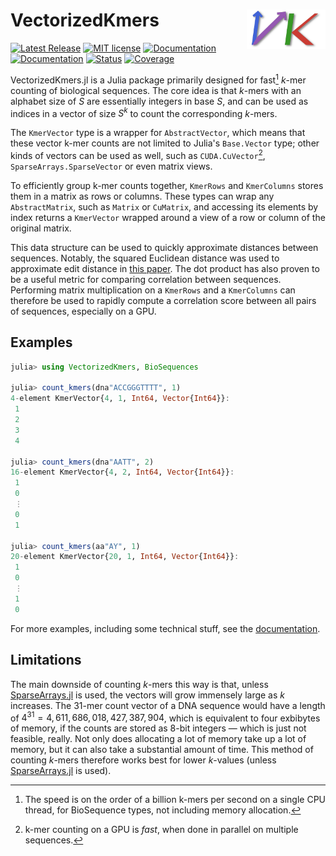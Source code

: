 # <img width="25%" src="./docs/src/assets/logo.png" align="right" /> VectorizedKmers

[![Latest Release](https://img.shields.io/github/release/anton083/VectorizedKmers.jl.svg)](https://github.com/anton083/VectorizedKmers.jl/releases/latest)
[![MIT license](https://img.shields.io/badge/license-MIT-green.svg)](https://opensource.org/license/MIT)
[![Documentation](https://img.shields.io/badge/docs-stable-blue.svg)](https://anton083.github.io/VectorizedKmers.jl/stable/)
[![Documentation](https://img.shields.io/badge/docs-latest-blue.svg)](https://anton083.github.io/VectorizedKmers.jl/dev/)
[![Status](https://github.com/anton083/VectorizedKmers.jl/actions/workflows/CI.yml/badge.svg?branch=main)](https://github.com/anton083/VectorizedKmers.jl/actions/workflows/CI.yml?query=branch%3Amain)
[![Coverage](https://codecov.io/gh/anton083/VectorizedKmers.jl/branch/main/graph/badge.svg)](https://codecov.io/gh/anton083/VectorizedKmers.jl)

VectorizedKmers.jl is a Julia package primarily designed for fast[^1] $k$-mer counting of biological sequences. The core idea is that $k$-mers with an alphabet size of $S$ are essentially integers in base $S$, and can be used as indices in a vector of size $S^k$ to count the corresponding $k$-mers.

The `KmerVector` type is a wrapper for `AbstractVector`, which means that these vector k-mer counts are not limited to Julia's `Base.Vector` type; other kinds of vectors can be used as well, such as `CUDA.CuVector`[^2], `SparseArrays.SparseVector` or even matrix views.

To efficiently group k-mer counts together, `KmerRows` and `KmerColumns` stores them in a matrix as rows or columns. These types can wrap any `AbstractMatrix`, such as `Matrix` or `CuMatrix`, and accessing its elements by index returns a `KmerVector` wrapped around a view of a row or column of the original matrix.

This data structure can be used to quickly approximate distances between sequences. Notably, the squared Euclidean distance was used to approximate edit distance in [this paper](https://doi.org/10.1093/nar/gkz657). The dot product has also proven to be a useful metric for comparing correlation between sequences. Performing matrix multiplication on a `KmerRows` and a `KmerColumns` can therefore be used to rapidly compute a correlation score between all pairs of sequences, especially on a GPU.

## Examples
```julia
julia> using VectorizedKmers, BioSequences

julia> count_kmers(dna"ACCGGGTTTT", 1)
4-element KmerVector{4, 1, Int64, Vector{Int64}}:
 1
 2
 3
 4

julia> count_kmers(dna"AATT", 2)
16-element KmerVector{4, 2, Int64, Vector{Int64}}:
 1
 0
 ⋮
 0
 1

julia> count_kmers(aa"AY", 1)
20-element KmerVector{20, 1, Int64, Vector{Int64}}:
 1
 0
 ⋮
 1
 0
```
For more examples, including some technical stuff, see the [documentation](https://anton083.github.io/VectorizedKmers.jl/stable/).

## Limitations
The main downside of counting $k$-mers this way is that, unless [SparseArrays.jl](https://github.com/JuliaSparse/SparseArrays.jl) is used, the vectors will grow immensely large as $k$ increases. The 31-mer count vector of a DNA sequence would have a length of $4^{31} = 4,611,686,018,427,387,904$, which is equivalent to four exbibytes of memory, if the counts are stored as 8-bit integers — which is just not feasible, really. Not only does allocating a lot of memory take up a lot of memory, but it can also take a substantial amount of time. This method of counting $k$-mers therefore works best for lower $k$-values (unless [SparseArrays.jl](https://github.com/JuliaSparse/SparseArrays.jl) is used).

[^1]: The speed is on the order of a billion k-mers per second on a single CPU thread, for BioSequence types, not including memory allocation.

[^2]: k-mer counting on a GPU is *fast*, when done in parallel on multiple sequences.